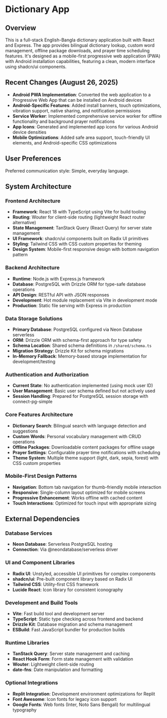 # Dictionary App

## Overview

This is a full-stack English-Bangla dictionary application built with React and Express. The app provides bilingual dictionary lookup, custom word management, offline package downloads, and prayer time scheduling features. It's designed as a mobile-first progressive web application (PWA) with Android installation capabilities, featuring a clean, modern interface using shadcn/ui components.

## Recent Changes (August 26, 2025)

- **Android PWA Implementation**: Converted the web application to a Progressive Web App that can be installed on Android devices
- **Android-Specific Features**: Added install banners, touch optimizations, vibration support, native sharing, and notification permissions
- **Service Worker**: Implemented comprehensive service worker for offline functionality and background prayer notifications
- **App Icons**: Generated and implemented app icons for various Android device densities
- **Mobile Optimizations**: Added safe area support, touch-friendly UI elements, and Android-specific CSS optimizations

## User Preferences

Preferred communication style: Simple, everyday language.

## System Architecture

### Frontend Architecture
- **Framework**: React 18 with TypeScript using Vite for build tooling
- **Routing**: Wouter for client-side routing (lightweight React router alternative)
- **State Management**: TanStack Query (React Query) for server state management
- **UI Framework**: shadcn/ui components built on Radix UI primitives
- **Styling**: Tailwind CSS with CSS custom properties for theming
- **Design System**: Mobile-first responsive design with bottom navigation pattern

### Backend Architecture
- **Runtime**: Node.js with Express.js framework
- **Database**: PostgreSQL with Drizzle ORM for type-safe database operations
- **API Design**: RESTful API with JSON responses
- **Development**: Hot module replacement via Vite in development mode
- **Production**: Static file serving with Express in production

### Data Storage Solutions
- **Primary Database**: PostgreSQL configured via Neon Database serverless
- **ORM**: Drizzle ORM with schema-first approach for type safety
- **Schema Location**: Shared schema definitions in `/shared/schema.ts`
- **Migration Strategy**: Drizzle Kit for schema migrations
- **In-Memory Fallback**: Memory-based storage implementation for development/testing

### Authentication and Authorization
- **Current State**: No authentication implemented (using mock user ID)
- **User Management**: Basic user schema defined but not actively used
- **Session Handling**: Prepared for PostgreSQL session storage with connect-pg-simple

### Core Features Architecture
- **Dictionary Search**: Bilingual search with language detection and suggestions
- **Custom Words**: Personal vocabulary management with CRUD operations
- **Offline Packages**: Downloadable content packages for offline usage
- **Prayer Settings**: Configurable prayer time notifications with scheduling
- **Theme System**: Multiple theme support (light, dark, sepia, forest) with CSS custom properties

### Mobile-First Design Patterns
- **Navigation**: Bottom tab navigation for thumb-friendly mobile interaction
- **Responsive**: Single-column layout optimized for mobile screens
- **Progressive Enhancement**: Works offline with cached content
- **Touch Interactions**: Optimized for touch input with appropriate sizing

## External Dependencies

### Database Services
- **Neon Database**: Serverless PostgreSQL hosting
- **Connection**: Via @neondatabase/serverless driver

### UI and Component Libraries
- **Radix UI**: Unstyled, accessible UI primitives for complex components
- **shadcn/ui**: Pre-built component library based on Radix UI
- **Tailwind CSS**: Utility-first CSS framework
- **Lucide React**: Icon library for consistent iconography

### Development and Build Tools
- **Vite**: Fast build tool and development server
- **TypeScript**: Static type checking across frontend and backend
- **Drizzle Kit**: Database migration and schema management
- **ESBuild**: Fast JavaScript bundler for production builds

### Runtime Libraries
- **TanStack Query**: Server state management and caching
- **React Hook Form**: Form state management with validation
- **Wouter**: Lightweight client-side routing
- **date-fns**: Date manipulation and formatting

### Optional Integrations
- **Replit Integration**: Development environment optimizations for Replit
- **Font Awesome**: Icon fonts for legacy icon support
- **Google Fonts**: Web fonts (Inter, Noto Sans Bengali) for multilingual typography